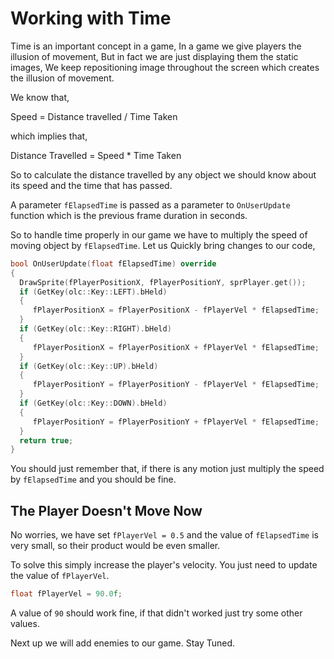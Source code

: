 # Working with Time

Time is an important concept in a game, In a game we give players the illusion of movement, But in fact we are just displaying them the static images, We keep repositioning image throughout the screen which creates the illusion of movement.

We know that,

Speed = Distance travelled / Time Taken

which implies that,

Distance Travelled = Speed * Time Taken

So to calculate the distance travelled by any object we should know about its speed and the time that has passed.

A parameter `fElapsedTime` is passed as a  parameter to `OnUserUpdate` function which is the previous frame duration in seconds.

So to handle time properly in our game we have to multiply the speed of moving object by `fElapsedTime`.
Let us Quickly bring changes to our code,
```cpp
bool OnUserUpdate(float fElapsedTime) override
{
  DrawSprite(fPlayerPositionX, fPlayerPositionY, sprPlayer.get());
  if (GetKey(olc::Key::LEFT).bHeld)
  {
     fPlayerPositionX = fPlayerPositionX - fPlayerVel * fElapsedTime;
  }
  if (GetKey(olc::Key::RIGHT).bHeld)
  {
     fPlayerPositionX = fPlayerPositionX + fPlayerVel * fElapsedTime;
  }
  if (GetKey(olc::Key::UP).bHeld) 
  {
     fPlayerPositionY = fPlayerPositionY - fPlayerVel * fElapsedTime;
  }
  if (GetKey(olc::Key::DOWN).bHeld)
  {
     fPlayerPositionY = fPlayerPositionY + fPlayerVel * fElapsedTime;
  }
  return true;
}
```

You should just remember that, if there is any motion just multiply the speed by `fElapsedTime` and you should be fine.

## The Player Doesn't Move Now

No worries, we have set `fPlayerVel = 0.5` and the value of `fElapsedTime` is very small, so their product would be even smaller.

To solve this simply increase the player's velocity.
You just need to update the value of `fPlayerVel`.

```cpp
float fPlayerVel = 90.0f;
```
A value of `90` should work fine, if that didn't worked just try some other values.

Next up we will add enemies to our game. Stay Tuned.

